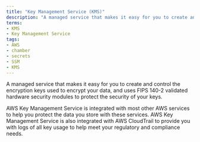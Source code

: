 ```yaml
---
title: "Key Management Service (KMS)"
description: "A managed service that makes it easy for you to create and control the encryption keys used to encrypt your data, and uses FIPS 140-2 validated hardware security modules to protect the security of your keys"
terms:
- KMS
- Key Management Service
tags:
- AWS
- chamber
- secrets
- SSM
- KMS
---
```

A managed service that makes it easy for you to create and control the encryption keys used to encrypt your data, and uses FIPS 140-2 validated hardware security modules to protect the security of your keys.

AWS Key Management Service is integrated with most other AWS services to help you protect the data you store with these services. AWS Key Management Service is also integrated with AWS CloudTrail to provide you with logs of all key usage to help meet your regulatory and compliance needs.

